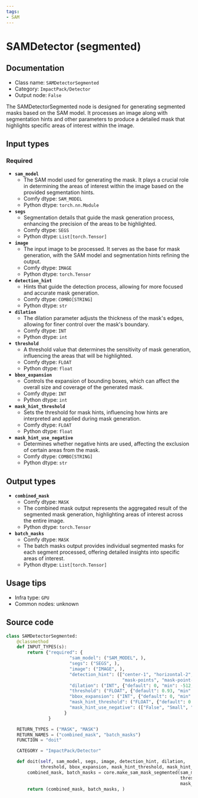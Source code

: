 ```yaml
---
tags:
- SAM
---
```


# SAMDetector (segmented)
## Documentation
- Class name: `SAMDetectorSegmented`
- Category: `ImpactPack/Detector`
- Output node: `False`

The SAMDetectorSegmented node is designed for generating segmented masks based on the SAM model. It processes an image along with segmentation hints and other parameters to produce a detailed mask that highlights specific areas of interest within the image.
## Input types
### Required
- **`sam_model`**
    - The SAM model used for generating the mask. It plays a crucial role in determining the areas of interest within the image based on the provided segmentation hints.
    - Comfy dtype: `SAM_MODEL`
    - Python dtype: `torch.nn.Module`
- **`segs`**
    - Segmentation details that guide the mask generation process, enhancing the precision of the areas to be highlighted.
    - Comfy dtype: `SEGS`
    - Python dtype: `List[torch.Tensor]`
- **`image`**
    - The input image to be processed. It serves as the base for mask generation, with the SAM model and segmentation hints refining the output.
    - Comfy dtype: `IMAGE`
    - Python dtype: `torch.Tensor`
- **`detection_hint`**
    - Hints that guide the detection process, allowing for more focused and accurate mask generation.
    - Comfy dtype: `COMBO[STRING]`
    - Python dtype: `str`
- **`dilation`**
    - The dilation parameter adjusts the thickness of the mask's edges, allowing for finer control over the mask's boundary.
    - Comfy dtype: `INT`
    - Python dtype: `int`
- **`threshold`**
    - A threshold value that determines the sensitivity of mask generation, influencing the areas that will be highlighted.
    - Comfy dtype: `FLOAT`
    - Python dtype: `float`
- **`bbox_expansion`**
    - Controls the expansion of bounding boxes, which can affect the overall size and coverage of the generated mask.
    - Comfy dtype: `INT`
    - Python dtype: `int`
- **`mask_hint_threshold`**
    - Sets the threshold for mask hints, influencing how hints are interpreted and applied during mask generation.
    - Comfy dtype: `FLOAT`
    - Python dtype: `float`
- **`mask_hint_use_negative`**
    - Determines whether negative hints are used, affecting the exclusion of certain areas from the mask.
    - Comfy dtype: `COMBO[STRING]`
    - Python dtype: `str`
## Output types
- **`combined_mask`**
    - Comfy dtype: `MASK`
    - The combined mask output represents the aggregated result of the segmented mask generation, highlighting areas of interest across the entire image.
    - Python dtype: `torch.Tensor`
- **`batch_masks`**
    - Comfy dtype: `MASK`
    - The batch masks output provides individual segmented masks for each segment processed, offering detailed insights into specific areas of interest.
    - Python dtype: `List[torch.Tensor]`
## Usage tips
- Infra type: `GPU`
- Common nodes: unknown


## Source code
```python
class SAMDetectorSegmented:
    @classmethod
    def INPUT_TYPES(s):
        return {"required": {
                        "sam_model": ("SAM_MODEL", ),
                        "segs": ("SEGS", ),
                        "image": ("IMAGE", ),
                        "detection_hint": (["center-1", "horizontal-2", "vertical-2", "rect-4", "diamond-4", "mask-area",
                                            "mask-points", "mask-point-bbox", "none"],),
                        "dilation": ("INT", {"default": 0, "min": -512, "max": 512, "step": 1}),
                        "threshold": ("FLOAT", {"default": 0.93, "min": 0.0, "max": 1.0, "step": 0.01}),
                        "bbox_expansion": ("INT", {"default": 0, "min": 0, "max": 1000, "step": 1}),
                        "mask_hint_threshold": ("FLOAT", {"default": 0.7, "min": 0.0, "max": 1.0, "step": 0.01}),
                        "mask_hint_use_negative": (["False", "Small", "Outter"], )
                      }
                }

    RETURN_TYPES = ("MASK", "MASK")
    RETURN_NAMES = ("combined_mask", "batch_masks")
    FUNCTION = "doit"

    CATEGORY = "ImpactPack/Detector"

    def doit(self, sam_model, segs, image, detection_hint, dilation,
             threshold, bbox_expansion, mask_hint_threshold, mask_hint_use_negative):
        combined_mask, batch_masks = core.make_sam_mask_segmented(sam_model, segs, image, detection_hint, dilation,
                                                                  threshold, bbox_expansion, mask_hint_threshold,
                                                                  mask_hint_use_negative)
        return (combined_mask, batch_masks, )

```

